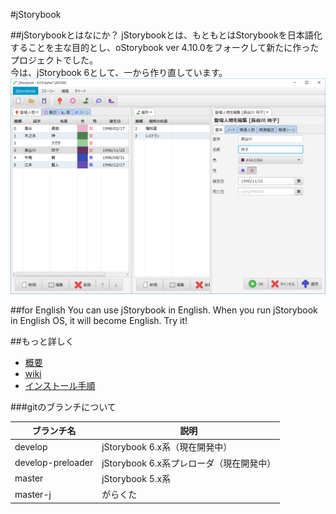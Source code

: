 #jStorybook

##jStorybookとはなにか？
jStorybookとは、もともとはStorybookを日本語化することを主な目的とし、oStorybook ver 4.10.0をフォークして新たに作ったプロジェクトでした。<br>
今は、jStorybook 6として、一から作り直しています。<br>
![スクリーンショット](https://raw.githubusercontent.com/kmycode/jstorybook/develop/image/windows.png)

##for English
You can use jStorybook in English. When you run jStorybook in English OS, it will become English. Try it!

##もっと詳しく
* [概要](https://github.com/kmycode/jstorybook/wiki/About_New)
* [wiki](https://github.com/kmycode/jstorybook/wiki)
* [インストール手順](https://github.com/kmycode/jstorybook/wiki/Install)

###gitのブランチについて

|ブランチ名|説明|
|---|---|
|develop|jStorybook 6.x系（現在開発中）|
|develop-preloader|jStorybook 6.x系プレローダ（現在開発中）|
|master|jStorybook 5.x系|
|master-j|がらくた|
